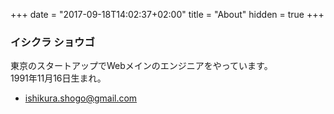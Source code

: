 +++
date = "2017-09-18T14:02:37+02:00"
title = "About"
hidden = true
+++

### イシクラ ショウゴ
東京のスタートアップでWebメインのエンジニアをやっています。  
1991年11月16日生まれ。

- [ishikura.shogo@gmail.com](ishikura.shogo@gmail.com)
